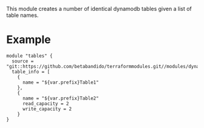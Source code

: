 This module creates a number of identical dynamodb tables given a list of table names.

# Example

```hcl
module "tables" {
  source = "git::https://github.com/betabandido/terraformmodules.git//modules/dynamodb_table"
  table_info = [
    {
      name = "${var.prefix}Table1"
    },
    {
      name = "${var.prefix}Table2"
      read_capacity = 2
      write_capacity = 2
    }
}
```
